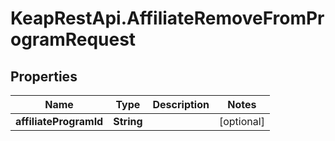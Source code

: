 # KeapRestApi.AffiliateRemoveFromProgramRequest

## Properties

Name | Type | Description | Notes
------------ | ------------- | ------------- | -------------
**affiliateProgramId** | **String** |  | [optional] 


